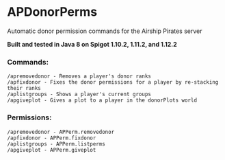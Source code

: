 # APDonorPerms
Automatic donor permission commands for the Airship Pirates server

**Built and tested in Java 8 on Spigot 1.10.2, 1.11.2, and 1.12.2**

### Commands:
```/apgivedonor - Gives a player a donor rank
/apremovedonor - Removes a player's donor ranks
/apfixdonor - Fixes the donor permissions for a player by re-stacking their ranks
/aplistgroups - Shows a player's current groups
/apgiveplot - Gives a plot to a player in the donorPlots world
```
### Permissions:
```/apgivedonor - APPerm.givedonor
/apremovedonor - APPerm.removedonor
/apfixdonor - APPerm.fixdonor
/aplistgroups - APPerm.listperms
/apgiveplot - APPerm.giveplot
```
